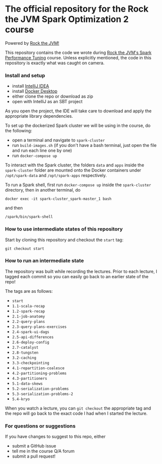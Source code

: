# The official repository for the Rock the JVM Spark Optimization 2 course

Powered by [Rock the JVM!](rockthejvm.com)

This repository contains the code we wrote during [Rock the JVM's Spark Performance Tuning](https://rockthejvm.com/course/spark-performance-tuning) course. Unless explicitly mentioned, the code in this repository is exactly what was caught on camera.

### Install and setup

- install [IntelliJ IDEA](https://jetbrains.com/idea)
- install [Docker Desktop](https://docker.com)
- either clone the repo or download as zip
- open with IntelliJ as an SBT project

As you open the project, the IDE will take care to download and apply the appropriate library dependencies.

To set up the dockerized Spark cluster we will be using in the course, do the following:

- open a terminal and navigate to `spark-cluster`
- run `build-images.sh` (if you don't have a bash terminal, just open the file and run each line one by one)
- run `docker-compose up`

To interact with the Spark cluster, the folders `data` and `apps` inside the `spark-cluster` folder are mounted onto the Docker containers under `/opt/spark-data` and `/opt/spark-apps` respectively.

To run a Spark shell, first run `docker-compose up` inside the `spark-cluster` directory, then in another terminal, do

```
docker exec -it spark-cluster_spark-master_1 bash
```

and then

```
/spark/bin/spark-shell
```

### How to use intermediate states of this repository

Start by cloning this repository and checkout the `start` tag:

```
git checkout start
```

### How to run an intermediate state

The repository was built while recording the lectures. Prior to each lecture, I tagged each commit so you can easily go back to an earlier state of the repo!

The tags are as follows:

* `start`
* `1.1-scala-recap`
* `1.2-spark-recap`
* `2.1-job-anatomy`
* `2.2-query-plans`
* `2.3-query-plans-exercises`
* `2.4-spark-ui-dags`
* `2.5-api-differences`
* `2.6-deploy-config`
* `2.7-catalyst`
* `2.8-tungsten`
* `3.2-caching`
* `3.3-checkpointing`
* `4.1-repartition-coalesce`
* `4.2-partitioning-problems`
* `4.3-partitioners`
* `5.1-data-skews`
* `5.2-serialization-problems`
* `5.3-serialization-problems-2`
* `5.4-kryo`

When you watch a lecture, you can `git checkout` the appropriate tag and the repo will go back to the exact code I had when I started the lecture.

### For questions or suggestions

If you have changes to suggest to this repo, either
- submit a GitHub issue
- tell me in the course Q/A forum
- submit a pull request!
